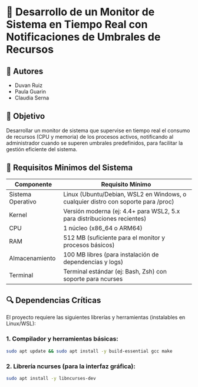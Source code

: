 # 💾 Desarrollo de un Monitor de Sistema en Tiempo Real con Notificaciones de Umbrales de Recursos

## 👥 Autores
- Duvan Ruiz
- Paula Guarin
- Claudia Serna

## 🎯 Objetivo
Desarrollar un monitor de sistema que supervise en tiempo real el consumo de recursos (CPU y memoria) de los procesos activos, notificando al administrador cuando se superen umbrales predefinidos, para facilitar la gestión eficiente del sistema.

## 📌 Requisitos Minimos del Sistema 
| Componente         | Requisito Mínimo                                                                 |
|--------------------|----------------------------------------------------------------------------------|
| Sistema Operativo  | Linux (Ubuntu/Debian, WSL2 en Windows, o cualquier distro con soporte para /proc) |
| Kernel             | Versión moderna (ej: 4.4+ para WSL2, 5.x para distribuciones recientes)           |
| CPU                | 1 núcleo (x86_64 o ARM64)                                                        |
| RAM                | 512 MB (suficiente para el monitor y procesos básicos)                           |
| Almacenamiento     | 100 MB libres (para instalación de dependencias y logs)                          |
| Terminal           | Terminal estándar (ej: Bash, Zsh) con soporte para ncurses                      |

## 🔍 Dependencias Críticas
El proyecto requiere las siguientes librerías y herramientas (instalables en Linux/WSL):

### 1. Compilador y herramientas básicas:
```bash
sudo apt update && sudo apt install -y build-essential gcc make
```
### 2. Librería ncurses (para la interfaz gráfica):
```bash
sudo apt install -y libncurses-dev
```
